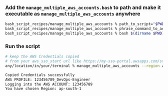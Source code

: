 ### Add the `manage_multiple_aws_accounts.bash` to path and make it executable as `manage_multiple_aws_accounts` anywhere

```bash
bash_script_recipes/manage_multiple_aws_accounts % path_to_script="$PWD/manage_multiple_aws_accounts.bash"
bash_script_recipes/manage_multiple_aws_accounts % phrase_command_to_access_it_in_terminal="manage_multiple_aws_accounts"
bash_script_recipes/manage_multiple_aws_accounts % bash $(dirname $PWD)/add_a_bash_script_to_bashrc.bash $path_to_script $phrase_command_to_access_it_in_terminal && source ~/.zshrc  && exec $SHELL 
```

### Run the script

```bash
# keep the AWS Credentials copied 
# from your aws_sso_start url like https://my-sso-portal.awsapps.com/start
any/location/in/your/terminal % manage_multiple_aws_accounts --region ap-south-1

Copied Credentials successfully
AWS PROFILE: 123456789_DevOps-Engineer
Logging into the AWS ACCOUNT: 123456789
You have chosen Region: ap-south-1
```

